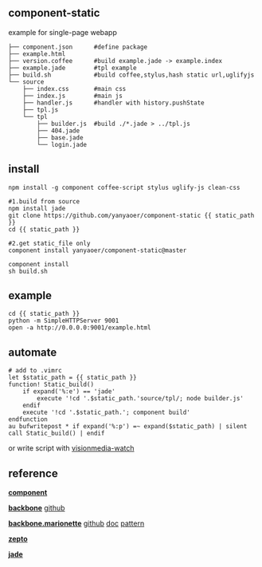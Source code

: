 component-static
---
example for single-page webapp

    ├── component.json      #define package
    ├── example.html
    ├── version.coffee      #build example.jade -> example.index
    ├── example.jade        #tpl example
    ├── build.sh            #build coffee,stylus,hash static url,uglifyjs
    └── source
        ├── index.css       #main css
        ├── index.js        #main js
        ├── handler.js      #handler with history.pushState
        ├── tpl.js
        └── tpl
            ├── builder.js  #build ./*.jade > ../tpl.js
            ├── 404.jade
            ├── base.jade
            └── login.jade


install
---
    npm install -g component coffee-script stylus uglify-js clean-css

    #1.build from source
    npm install jade
    git clone https://github.com/yanyaoer/component-static {{ static_path }}
    cd {{ static_path }}

    #2.get static_file only
    component install yanyaoer/component-static@master

    component install
    sh build.sh



example
---
    cd {{ static_path }}
    python -m SimpleHTTPServer 9001
    open -a http://0.0.0.0:9001/example.html


automate
---
    # add to .vimrc
    let $static_path = {{ static_path }}
    function! Static_build()
        if expand('%:e') == 'jade' 
            execute '!cd '.$static_path.'source/tpl/; node builder.js'
        endif
        execute '!cd '.$static_path.'; component build'
    endfunction
    au bufwritepost * if expand('%:p') =~ expand($static_path) | silent call Static_build() | endif

or write script with [visionmedia-watch](https://github.com/visionmedia/watch)


reference
---
[**component**](https://github.com/component/component)

[**backbone**](http://backbonejs.org) [github](http://github.com/jashkenas/backbone)

[**backbone.marionette**](http://marionettejs.com/) [github](https://github.com/marionettejs/backbone.marionette) [doc](https://github.com/marionettejs/backbone.marionette/tree/master/docs) [pattern](https://github.com/anthonybrown/advanced-backbone-patterns-and-techniques/tree/master/22-marionette)

[**zepto**](http://zeptojs.com)

[**jade**](http://jade-lang.com/)
